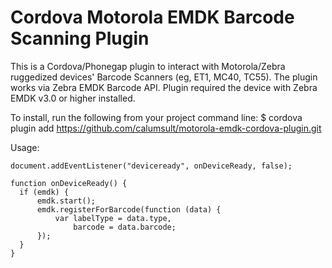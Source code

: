# Cordova Motorola EMDK Barcode Scanning Plugin
This is a Cordova/Phonegap plugin to interact with Motorola/Zebra ruggedized devices' Barcode Scanners (eg, ET1, MC40, TC55). The plugin works via Zebra EMDK Barcode API. Plugin required the device with Zebra EMDK v3.0 or higher installed.

To install, run the following from your project command line: 
$ cordova plugin add https://github.com/calumsult/motorola-emdk-cordova-plugin.git

Usage:

```
document.addEventListener("deviceready", onDeviceReady, false);

function onDeviceReady() {
  if (emdk) {
      emdk.start();
      emdk.registerForBarcode(function (data) {
          var labelType = data.type,
              barcode = data.barcode;
      });
  }
}
```
